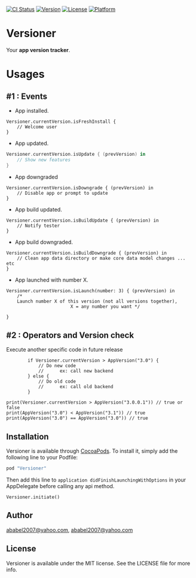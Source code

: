 [![CI Status](http://img.shields.io/travis/ababel2007@yahoo.com/Versioner.svg?style=flat)](https://travis-ci.org/ababel2007@yahoo.com/Versioner)
[![Version](https://img.shields.io/cocoapods/v/Versioner.svg?style=flat)](http://cocoapods.org/pods/Versioner)
[![License](https://img.shields.io/cocoapods/l/Versioner.svg?style=flat)](http://cocoapods.org/pods/Versioner)
[![Platform](https://img.shields.io/cocoapods/p/Versioner.svg?style=flat)](http://cocoapods.org/pods/Versioner)

# Versioner

Your **app version tracker**.

# Usages 
## #1 : Events

* App installed.
```
Versioner.currentVersion.isFreshInstall {
	// Welcome user
}
```

* App updated.
```swift
Versioner.currentVersion.isUpdate { (prevVersion) in 
	// Show new features
}
```

* App downgraded
```
Versioner.currentVersion.isDowngrade { (prevVersion) in 
	// Disable app or prompt to update
}
```
* App build updated.
```
Versioner.currentVersion.isBuildUpdate { (prevVersion) in 
	// Notify tester
}
```
* App build downgraded.
```
Versioner.currentVersion.isBuildDowngrade { (prevVersion) in 
	// Clean app data directory or make core data model changes ... etc
}
```
* App launched with number X.
```
Versioner.currentVersion.isLaunch(number: 3) { (prevVersion) in 
	/* 
	Launch number X of this version (not all versions together),
                        X = any number you want */

}
```

## #2 : Operators and Version check 
 
 Execute another specific code in future release
```
        if Versioner.currentVersion > AppVersion("3.0") {
            // Do new code
            //      ex: call new backend
        } else {
            // Do old code
            //      ex: call old backend
        }
```
```
print(Versioner.currentVersion > AppVersion("3.0.0.1")) // true or false
print(AppVersion("3.0") < AppVersion("3.1")) // true
print(AppVersion("3.0") == AppVersion("3.0")) // true
```

## Installation

Versioner is available through [CocoaPods](http://cocoapods.org). To install
it, simply add the following line to your Podfile:

```ruby
pod "Versioner"
```

Then add this line to `application didFinishLaunchingWithOptions` in your AppDelegate before calling any api method.
```
Versioner.initiate()
```

## Author

ababel2007@yahoo.com, ababel2007@yahoo.com

## License

Versioner is available under the MIT license. See the LICENSE file for more info.
